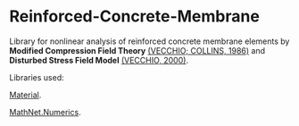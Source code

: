 # Reinforced-Concrete-Membrane
Library for nonlinear analysis of reinforced concrete membrane elements by **Modified Compression Field Theory** [(VECCHIO; COLLINS, 1986)](https://www.concrete.org/publications/internationalconcreteabstractsportal.aspx?m=details&ID=10416) and **Disturbed Stress Field Model** [(VECCHIO, 2000)](https://ascelibrary.org/doi/10.1061/(ASCE)0733-9445(2000)126%3A9(1070)).

Libraries used:

[Material](https://github.com/andrefmello91/Material).

[MathNet.Numerics](https://github.com/mathnet/mathnet-numerics).
